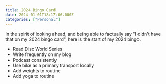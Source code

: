```yaml
---
title: 2024 Bingo Card
date: 2024-01-01T18:17:06.000Z
categories: ["Personal"]
---
```


In the spirit of looking ahead, and being able to factually say "I didn't have that on my 2024 bingo card", here is the start of my 2024 bingo.

<!--more-->

- Read Disc World Series
- Write frequently on my blog
- Podcast consistently
- Use bike as a primary transport locally
- Add weights to routine
- Add yoga to routine
